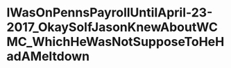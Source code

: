 # IWasOnPennsPayrollUntilApril-23-2017_OkaySoIfJasonKnewAboutWCMC_WhichHeWasNotSupposeToHeHadAMeltdown